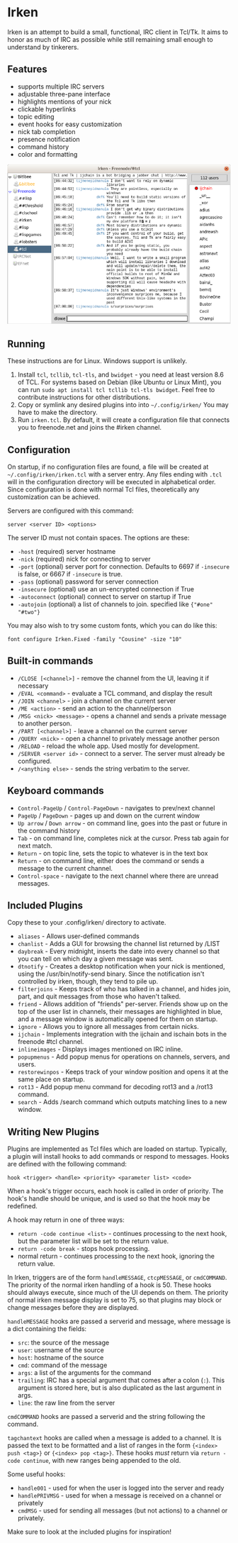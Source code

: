 Irken
=======

Irken is an attempt to build a small, functional, IRC client in Tcl/Tk.  It
aims to honor as much of IRC as possible while still remaining small enough to
understand by tinkerers.

Features
--------

- supports multiple IRC servers
- adjustable three-pane interface
- highlights mentions of your nick
- clickable hyperlinks
- topic editing
- event hooks for easy customization
- nick tab completion
- presence notification
- command history
- color and formatting

![Screenshot](https://raw.githubusercontent.com/dlowe-net/irken/master/screenshot.png)

Running
-------

These instructions are for Linux.  Windows support is unlikely.

1. Install `tcl`, `tcllib`, `tcl-tls`, and `bwidget` - you need at least version
   8.6 of TCL.  For systems based on Debian (like Ubuntu or Linux
   Mint), you can run `sudo apt install tcl tcllib tcl-tls bwidget`.  Feel
   free to contribute instructions for other distributions.
2. Copy or symlink any desired plugins into into `~/.config/irken/`  You may
   have to make the directory.
3. Run `irken.tcl`. By default, it will create a configuration file that
   connects you to freenode.net and joins the #irken channel.

Configuration
-------------

On startup, if no configuration files are found, a file will be created at
`~/.config/irken/irken.tcl` with a server entry.  Any files ending with
`.tcl` will in the configuration directory will be executed in alphabetical
order.  Since configuration is done with normal Tcl files, theoretically any
customization can be achieved.

Servers are configured with this command:

    server <server ID> <options>

The server ID must not contain spaces.  The options are these:

* `-host` (required) server hostname
* `-nick` (required) nick for connecting to server
* `-port` (optional) server port for connection.  Defaults to 6697 if `-insecure` is
  false, or 6667 if `-insecure` is true.
* `-pass` (optional) password for server connection
* `-insecure` (optional) use an un-encrypted connection if True
* `-autoconnect` (optional) connect to server on startup if True
* `-autojoin` (optional) a list of channels to join.  specified like `{"#one" "#two"}`

You may also wish to try some custom fonts, which you can do like this:

    font configure Irken.Fixed -family "Cousine" -size "10"

Built-in commands
-----------------

* `/CLOSE [<channel>]` - remove the channel from the UI, leaving it if necessary
* `/EVAL <command>` - evaluate a TCL command, and display the result
* `/JOIN <channel>` - join a channel on the current server
* `/ME <action>` - send an action to the channel/person
* `/MSG <nick> <message>` - opens a channel and sends a private message to another person.
* `/PART [<channel>]` - leave a channel on the current server
* `/QUERY <nick>` - open a channel to privately message another person
* `/RELOAD` - reload the whole app.  Used mostly for development.
* `/SERVER <server id>` - connect to a server.  The server must already be configured.
* `/<anything else>` - sends the string verbatim to the server.

Keyboard commands
-----------------

* `Control-PageUp` / `Control-PageDown` - navigates to prev/next channel
* `PageUp` / `PageDown` - pages up and down on the current window
* `Up arrow` / `Down arrow` - on command line, goes into the past or future in the command history
* `Tab` - on command line, completes nick at the cursor.  Press tab again for
  next match.
* `Return` - on topic line, sets the topic to whatever is in the text box
* `Return` - on command line, either does the command or sends a message to the
  current channel.
* `Control-space` - navigate to the next channel where there are unread
  messages.

Included Plugins
----------------

Copy these to your .config/irken/ directory to activate.

* `aliases` - Allows user-defined commands
* `chanlist` - Adds a GUI for browsing the channel list returned by /LIST
* `daybreak` - Every midnight, inserts the date into every channel so that you
  can tell on which day a given message was sent.
* `dtnotify` - Creates a desktop notification when your nick is mentioned, using
  the /usr/bin/notify-send binary.  Since the notification isn't controlled by
  irken, though, they tend to pile up.
* `filterjoins` - Keeps track of who has talked in a channel, and hides
  join, part, and quit messages from those who haven't talked.
* `friend` - Allows addition of "friends" per-server.  Friends show up on the
  top of the user list in channels, their messages are highlighted in blue, and
  a message window is automatically opened for them on startup.
* `ignore` - Allows you to ignore all messages from certain nicks.
* `ijchain` - Implements integration with the ijchain and ischain bots
in the freenode #tcl channel.
* `inlineimages` - Displays images mentioned on IRC inline.
* `popupmenus` - Add popup menus for operations on channels, servers,
  and users.
* `restorewinpos` - Keeps track of your window position and opens it at the same
place on startup.
* `rot13` - Add popup menu command for decoding rot13 and a /rot13 command.
* `search` - Adds /search <pattern> command which outputs matching lines to
  a new window.

Writing New Plugins
-------------------

Plugins are implemented as Tcl files which are loaded on startup.  Typically, a
plugin will install hooks to add commands or respond to messages.  Hooks are
defined with the following command:

    hook <trigger> <handle> <priority> <parameter list> <code>

When a hook's trigger occurs, each hook is called in order of priority.  The
hook's handle should be unique, and is used so that the hook may be redefined.

A hook may return in one of three ways:

- `return -code continue <list>` - continues processing to the next hook, but
  the parameter list will be set to the return value.
- `return -code break` - stops hook processing.
- normal return - continues processing to the next hook, ignoring the return
  value.

In Irken, triggers are of the form `handleMESSAGE`, `ctcpMESSAGE`, or
`cmdCOMMAND`.  The priority of the normal irken handling of a hook is 50.
These hooks should always execute, since much of the UI depends on them.  The
priority of normal irken message display is set to 75, so that plugins may
block or change messages before they are displayed.

`handleMESSAGE` hooks are passed a serverid and message, where message is a
dict containing the fields:

- `src`: the source of the message
- `user`: username of the source
- `host`: hostname of the source
- `cmd`: command of the message
- `args`: a list of the arguments for the command
- `trailing`: IRC has a special argument that comes after a colon (`:`).  This
  argument is stored here, but is also duplicated as the last argument in args.
- `line`: the raw line from the server

`cmdCOMMAND` hooks are passed a serverid and the string following the command.

`tagchantext` hooks are called when a message is added to a channel.  It is
passed the text to be formatted and a list of ranges in the form `{<index> push
<tag>}` or `{<index> pop <tag>}`.  These hooks *must* return via `return -code
continue`, with new ranges being appended to the old.

Some useful hooks:

- `handle001` - used for when the user is logged into the server and ready
- `handlePRIVMSG` - used for when a message is received on a channel or privately
- `cmdMSG` - used for sending all messages (but not actions) to a channel or
  privately.

Make sure to look at the included plugins for inspiration!

